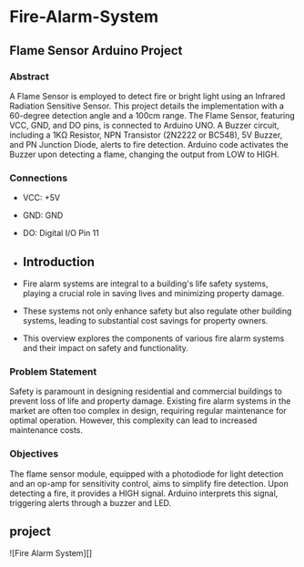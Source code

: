 # Fire-Alarm-System
## Flame Sensor Arduino Project

### Abstract

A Flame Sensor is employed to detect fire or bright light using an Infrared Radiation Sensitive Sensor. This project details the implementation with a 60-degree detection angle and a 100cm range. The Flame Sensor, featuring VCC, GND, and DO pins, is connected to Arduino UNO. A Buzzer circuit, including a 1KΩ Resistor, NPN Transistor (2N2222 or BC548), 5V Buzzer, and PN Junction Diode, alerts to fire detection. Arduino code activates the Buzzer upon detecting a flame, changing the output from LOW to HIGH.

### Connections

- VCC: +5V
- GND: GND
- DO: Digital I/O Pin 11
- ## Introduction

- Fire alarm systems are integral to a building's life safety systems, playing a crucial role in saving lives and minimizing property damage.
- These systems not only enhance safety but also regulate other building systems, leading to substantial cost savings for property owners.
- This overview explores the components of various fire alarm systems and their impact on safety and functionality.

### Problem Statement

Safety is paramount in designing residential and commercial buildings to prevent loss of life and property damage. Existing fire alarm systems in the market are often too complex in design, requiring regular maintenance for optimal operation. However, this complexity can lead to increased maintenance costs.

### Objectives

The flame sensor module, equipped with a photodiode for light detection and an op-amp for sensitivity control, aims to simplify fire detection. Upon detecting a fire, it provides a HIGH signal. Arduino interprets this signal, triggering alerts through a buzzer and LED.
## project 
![Fire Alarm System][]
